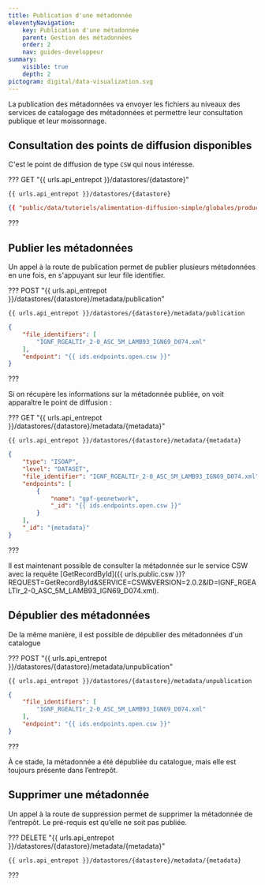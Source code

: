 ```yaml
---
title: Publication d'une métadonnée
eleventyNavigation:
    key: Publication d'une métadonnée
    parent: Gestion des métadonnées
    order: 2
    nav: guides-developpeur
summary:
    visible: true
    depth: 2
pictogram: digital/data-visualization.svg
---
```

La publication des métadonnées va envoyer les fichiers au niveaux des services de catalogage des métadonnées et permettre leur consultation publique et leur moissonnage.

## Consultation des points de diffusion disponibles

C'est le point de diffusion de type `CSW` qui nous intéresse.

??? GET "{{ urls.api_entrepot }}/datastores/{datastore}"

```title="Contenu"
{{ urls.api_entrepot }}/datastores/{datastore}
```
```json
{{ "public/data/tutoriels/alimentation-diffusion-simple/globales/production/endpoints.json" | readFILE | safe }}
```
???
<br>

## Publier les métadonnées

Un appel à la route de publication permet de publier plusieurs métadonnées en une fois, en s'appuyant sur leur file identifier.

??? POST "{{ urls.api_entrepot }}/datastores/{datastore}/metadata/publication"

```title="Contenu"
{{ urls.api_entrepot }}/datastores/{datastore}/metadata/publication
```

```json
{
    "file_identifiers": [
        "IGNF_RGEALTIr_2-0_ASC_5M_LAMB93_IGN69_D074.xml"
    ],
    "endpoint": "{{ ids.endpoints.open.csw }}"
}
```
???
<br>

Si on récupère les informations sur la métadonnée publiée, on voit apparaître le point de diffusion :

??? GET "{{ urls.api_entrepot }}/datastores/{datastore}/metadata/{metadata}"

```title="Contenu"
{{ urls.api_entrepot }}/datastores/{datastore}/metadata/{metadata}
```

```json
{
    "type": "ISOAP",
    "level": "DATASET",
    "file_identifier": "IGNF_RGEALTIr_2-0_ASC_5M_LAMB93_IGN69_D074.xml",
    "endpoints": [
        {
            "name": "gpf-geonetwork",
            "_id": "{{ ids.endpoints.open.csw }}"
        }
    ],
    "_id": "{metadata}"
}
```
???
<br>

Il est maintenant possible de consulter la métadonnée sur le service CSW avec la requête [GetRecordById]({{ urls.public.csw }}?REQUEST=GetRecordById&SERVICE=CSW&VERSION=2.0.2&ID=IGNF_RGEALTIr_2-0_ASC_5M_LAMB93_IGN69_D074.xml).

## Dépublier des métadonnées

De la même manière, il est possible de dépublier des métadonnées d'un catalogue

??? POST "{{ urls.api_entrepot }}/datastores/{datastore}/metadata/unpublication"

```title="Contenu"
{{ urls.api_entrepot }}/datastores/{datastore}/metadata/unpublication
```

```json
{
    "file_identifiers": [
        "IGNF_RGEALTIr_2-0_ASC_5M_LAMB93_IGN69_D074.xml"
    ],
    "endpoint": "{{ ids.endpoints.open.csw }}"
}
```
???
<br>

À ce stade, la métadonnée a été dépubliée du catalogue, mais elle est toujours présente dans l’entrepôt.

## Supprimer une métadonnée

Un appel à la route de suppression permet de supprimer la métadonnée de l’entrepôt. Le pré-requis est qu’elle ne soit pas publiée.

??? DELETE "{{ urls.api_entrepot }}/datastores/{datastore}/metadata/{metadata}"

```title="Contenu"
{{ urls.api_entrepot }}/datastores/{datastore}/metadata/{metadata}
```

???
<br>
